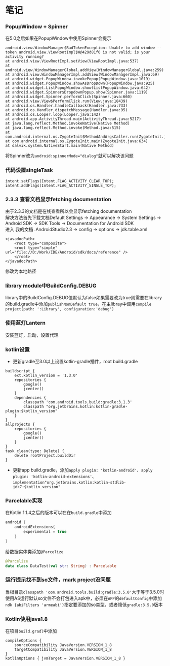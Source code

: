 # 笔记
### PopupWindow + Spinner
在5.0之后如果在PopupWindow中使用Spinner会提示
```
android.view.WindowManager$BadTokenException: Unable to add window -- token android.view.ViewRootImpl$W@429d81f0 is not valid; is your activity running?
at android.view.ViewRootImpl.setView(ViewRootImpl.java:537)
at android.view.WindowManagerGlobal.addView(WindowManagerGlobal.java:259)
at android.view.WindowManagerImpl.addView(WindowManagerImpl.java:69)
at android.widget.PopupWindow.invokePopup(PopupWindow.java:1019)
at android.widget.PopupWindow.showAsDropDown(PopupWindow.java:925)
at android.widget.ListPopupWindow.show(ListPopupWindow.java:642)
at android.widget.Spinner$DropdownPopup.show(Spinner.java:1119)
at android.widget.Spinner.performClick(Spinner.java:660)
at android.view.View$PerformClick.run(View.java:18439)
at android.os.Handler.handleCallback(Handler.java:733)
at android.os.Handler.dispatchMessage(Handler.java:95)
at android.os.Looper.loop(Looper.java:142)
at android.app.ActivityThread.main(ActivityThread.java:5217)
at java.lang.reflect.Method.invokeNative(Native Method)
at java.lang.reflect.Method.invoke(Method.java:515)
at com.android.internal.os.ZygoteInit$MethodAndArgsCaller.run(ZygoteInit.java:818)
at com.android.internal.os.ZygoteInit.main(ZygoteInit.java:634)
at dalvik.system.NativeStart.main(Native Method)
```
将Spinner改为`android:spinnerMode="dialog"`就可以解决该问题

### 代码设置singleTask 
```
intent.setFlags(Intent.FLAG_ACTIVITY_CLEAR_TOP);
intent.addFlags(Intent.FLAG_ACTIVITY_SINGLE_TOP);
```
### 2.3.3 查看文档显示fetching documentation
由于2.3.3的文档是在线查看所以会显示fetching documentation  
解决方法首先下载文档Default Settings → Appearance → System Settings → Android SDK → SDK Tools → Documentation for Android SDK  
进入 我的文档 .AndroidStudio2.3 → config → options → jdk.table.xml
```
<javadocPath>
    <root type="composite">
    <root type="simple" url="file://D:/Work/IDE/Android/sdk/docs/reference" />
    </root>
</javadocPath>
```
修改为本地路径

### library module中BuildConfig.DEBUG
library中的BuildConfig.DEBUG值默认为false如果需要改为true则需要在library的build.gradle中添加`publishNonDefault true`，在主libray中调用`compile project(path: ':Library', configuration:'debug')`

### 使用蓝灯Lantern
安装蓝灯，启动，设置代理
### kotlin设置
* 更新gradle至3.0以上设置kotlin-gradle插件，root build.gradle
```
buildscript {
    ext.kotlin_version = '1.3.0'
    repositories {
        google()
        jcenter()
    }
    dependencies {
        classpath 'com.android.tools.build:gradle:3.1.3'
        classpath "org.jetbrains.kotlin:kotlin-gradle-plugin:$kotlin_version"
    }
}
allprojects {
    repositories {
        google()
        jcenter()
    }
}
task clean(type: Delete) {
    delete rootProject.buildDir
}
```
* 更新app build.gradle，添加`apply plugin: 'kotlin-android'`、`apply plugin: 'kotlin-android-extensions'`、`implementation"org.jetbrains.kotlin:kotlin-stdlib-jdk7:$kotlin_version"`

### Parcelable实现
在Kotlin 1.1.4之后的版本可以在在`build.gradle`中添加
```kotlin
android {
    androidExtensions{
        experimental = true
    }
}
```
给数据实体类添加`@Parcelize`
```kotlin
@Parcelize
data class DataTest(val str: String) : Parcelable
```

### 运行提示找不到so文件，mark project没问题
当根目录`classpath 'com.android.tools.build:gradle:3.5.0'`大于等于3.5.0时使用AS运行默认so文件不会打包进入apk中，必须在`APP`的`defaultConfig`中添加`ndk {abiFilters 'armeabi'}`指定要添加的so类型，或者降低`gradle:3.5.0`版本

### Kotlin使用java1.8

在项目`build.gradl`中添加

```
compileOptions {
    sourceCompatibility JavaVersion.VERSION_1_8
    targetCompatibility JavaVersion.VERSION_1_8
}
kotlinOptions { jvmTarget = JavaVersion.VERSION_1_8 }
```
